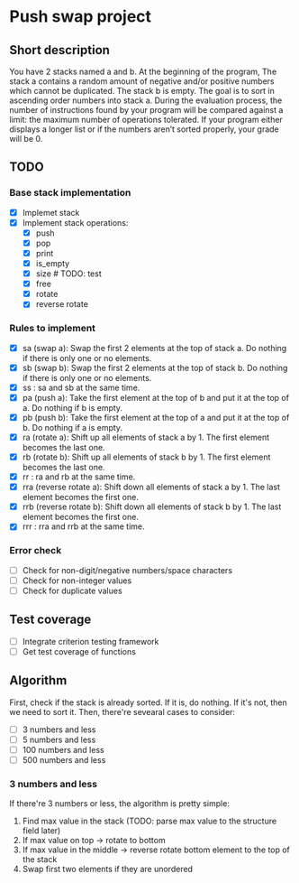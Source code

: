# Push swap project

## Short description

You have 2 stacks named a and b.
At the beginning of the program, The stack a contains a random amount of negative and/or positive numbers which cannot be duplicated. The stack b is empty. The goal is to sort in ascending order numbers into stack a. During the evaluation process, the number of instructions found by your program will be compared against a limit: the maximum number of operations tolerated. If your program either displays a longer list or if the numbers aren’t sorted properly, your grade will be 0.

## TODO

### Base stack implementation

- [x] Implemet stack
- [x] Implement stack operations:
  - [x] push
  - [x] pop
  - [x] print
  - [x] is_empty
  - [x] size # TODO: test
  - [x] free
  - [x] rotate
  - [x] reverse rotate

### Rules to implement

- [x] sa (swap a): Swap the first 2 elements at the top of stack a. Do nothing if there is only one or no elements.
- [x] sb (swap b): Swap the first 2 elements at the top of stack b. Do nothing if there is only one or no elements.
- [x] ss : sa and sb at the same time.
- [x] pa (push a): Take the first element at the top of b and put it at the top of a. Do nothing if b is empty.
- [x] pb (push b): Take the first element at the top of a and put it at the top of b. Do nothing if a is empty.
- [x] ra (rotate a): Shift up all elements of stack a by 1. The first element becomes the last one.
- [x] rb (rotate b): Shift up all elements of stack b by 1. The first element becomes the last one.
- [x] rr : ra and rb at the same time.
- [x] rra (reverse rotate a): Shift down all elements of stack a by 1. The last element becomes the first one.
- [x] rrb (reverse rotate b): Shift down all elements of stack b by 1. The last element becomes the first one.
- [x] rrr : rra and rrb at the same time.

### Error check

- [ ] Check for non-digit/negative numbers/space characters
- [ ] Check for non-integer values
- [ ] Check for duplicate values

## Test coverage

- [ ] Integrate criterion testing framework
- [ ] Get test coverage of functions

## Algorithm

First, check if the stack is already sorted. If it is, do nothing. If it's not, then we need to sort it.
Then, there're sevearal cases to consider:

- [ ] 3 numbers and less
- [ ] 5 numbers and less
- [ ] 100 numbers and less
- [ ] 500 numbers and less

### 3 numbers and less

If there're 3 numbers or less, the algorithm is pretty simple:

1. Find max value in the stack (TODO: parse max value to the structure field later)
2. If max value on top -> rotate to bottom
3. If max value in the middle -> reverse rotate bottom element to the top of the stack
4. Swap first two elements if they are unordered
